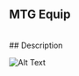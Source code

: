## MTG Equip
<br>
## Description


![Alt Text](https://media.giphy.com/media/FIubwBmljZpjJrgDfg/giphy.gif)
